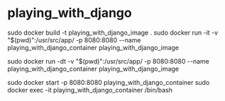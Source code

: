 # playing_with_django

sudo docker build -t playing_with_django_image .
sudo docker run -it -v "$(pwd)":/usr/src/app/ -p 8080:8080 --name playing_with_django_container playing_with_django_image


sudo docker run -dt -v "$(pwd)":/usr/src/app/ -p 8080:8080 --name playing_with_django_container playing_with_django_image



sudo docker start -p 8080:8080 playing_with_django_container
sudo docker exec -it playing_with_django_container /bin/bash
